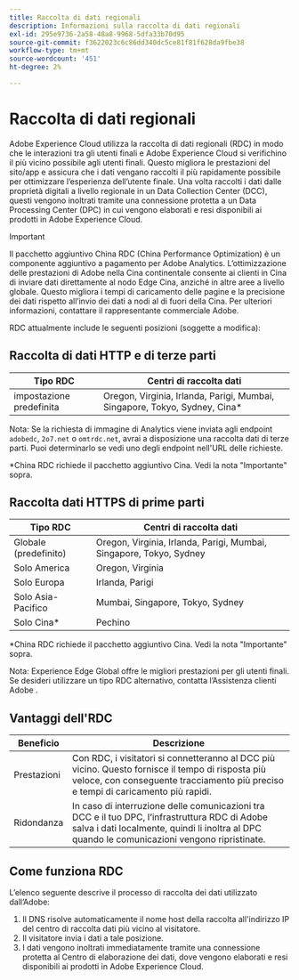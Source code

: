 ```yaml
---
title: Raccolta di dati regionali
description: Informazioni sulla raccolta di dati regionali
exl-id: 295e9736-2a58-48a8-9968-5dfa33b70d95
source-git-commit: f3622023c6c86dd340dc5ce81f81f628da9fbe38
workflow-type: tm+mt
source-wordcount: '451'
ht-degree: 2%

---
```


# Raccolta di dati regionali

Adobe Experience Cloud utilizza la raccolta di dati regionali (RDC) in modo che le interazioni tra gli utenti finali e Adobe Experience Cloud si verifichino il più vicino possibile agli utenti finali. Questo migliora le prestazioni del sito/app e assicura che i dati vengano raccolti il più rapidamente possibile per ottimizzare l’esperienza dell’utente finale. Una volta raccolti i dati dalle proprietà digitali a livello regionale in un Data Collection Center (DCC), questi vengono inoltrati tramite una connessione protetta a un Data Processing Center (DPC) in cui vengono elaborati e resi disponibili ai prodotti in Adobe Experience Cloud.

>[!IMPORTANT]
>
>Il pacchetto aggiuntivo China RDC (China Performance Optimization) è un componente aggiuntivo a pagamento per Adobe Analytics. L’ottimizzazione delle prestazioni di Adobe nella Cina continentale consente ai clienti in Cina di inviare dati direttamente al nodo Edge Cina, anziché in altre aree a livello globale. Questo migliora i tempi di caricamento delle pagine e la precisione dei dati rispetto all’invio dei dati a nodi al di fuori della Cina. Per ulteriori informazioni, contattare il rappresentante commerciale Adobe.

RDC attualmente include le seguenti posizioni (soggette a modifica):

## Raccolta di dati HTTP e di terze parti

| Tipo RDC | Centri di raccolta dati |
|---------------------|-------------------|
| impostazione predefinita | Oregon, Virginia, Irlanda, Parigi, Mumbai, Singapore, Tokyo, Sydney, Cina* |

Nota: Se la richiesta di immagine di Analytics viene inviata agli endpoint `adobedc`, `2o7.net` o `omtrdc.net`, avrai a disposizione una raccolta dati di terze parti. Puoi determinarlo se vedi uno degli endpoint nell&#39;URL delle richieste.

*China RDC richiede il pacchetto aggiuntivo Cina. Vedi la nota &quot;Importante&quot; sopra.

## Raccolta dati HTTPS di prime parti

| Tipo RDC | Centri di raccolta dati |
|---------------------|-------------------|
| Globale (predefinito) | Oregon, Virginia, Irlanda, Parigi, Mumbai, Singapore, Tokyo, Sydney |
| Solo America | Oregon, Virginia |
| Solo Europa | Irlanda, Parigi |
| Solo Asia-Pacifico | Mumbai, Singapore, Tokyo, Sydney |
| Solo Cina* | Pechino |

*China RDC richiede il pacchetto aggiuntivo Cina. Vedi la nota &quot;Importante&quot; sopra.

Nota: Experience Edge Global offre le migliori prestazioni per gli utenti finali.  Se desideri utilizzare un tipo RDC alternativo, contatta l’Assistenza clienti Adobe .

## Vantaggi dell&#39;RDC

| Beneficio | Descrizione |
| --- | --- |
| Prestazioni | Con RDC, i visitatori si connetteranno al DCC più vicino. Questo fornisce il tempo di risposta più veloce, con conseguente tracciamento più preciso e tempi di caricamento più rapidi. |
| Ridondanza | In caso di interruzione delle comunicazioni tra DCC e il tuo DPC, l’infrastruttura RDC di Adobe salva i dati localmente, quindi li inoltra al DPC quando le comunicazioni vengono ripristinate. |

## Come funziona RDC

L’elenco seguente descrive il processo di raccolta dei dati utilizzato dall’Adobe:

1. Il DNS risolve automaticamente il nome host della raccolta all&#39;indirizzo IP del centro di raccolta dati più vicino al visitatore.
1. Il visitatore invia i dati a tale posizione.
1. I dati vengono inoltrati immediatamente tramite una connessione protetta al Centro di elaborazione dei dati, dove vengono elaborati e resi disponibili ai prodotti in Adobe Experience Cloud.
